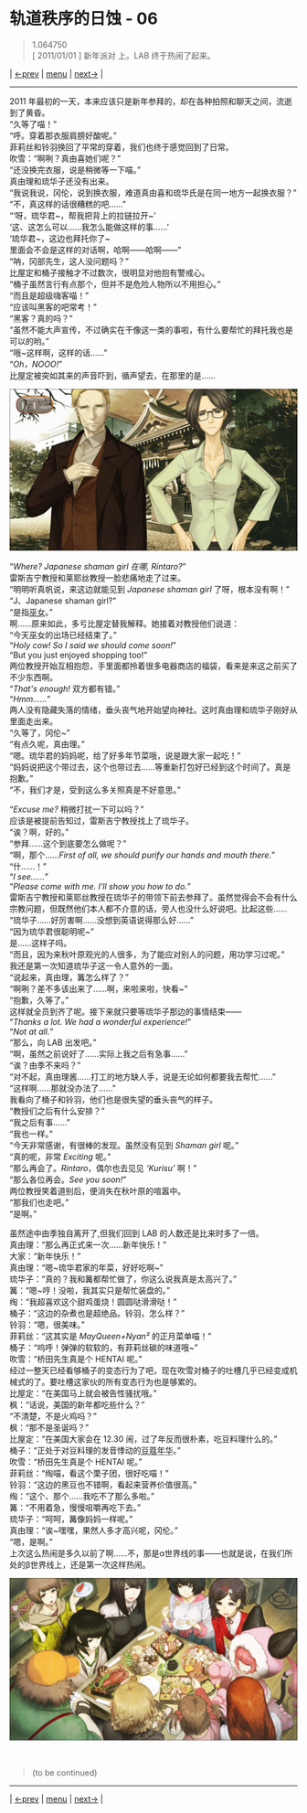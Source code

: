 # 轨道秩序的日蚀 - 06
> 1.064750  
> [ 2011/01/01 ] 新年派对 上。LAB 终于热闹了起来。  

| [←prev](./0067) | [menu](../) | [next→](./0069) |

---

2011 年最初的一天，本来应该只是新年参拜的，却在各种拍照和聊天之间，流逝到了黄昏。  
“久等了喵！”  
“呼。穿着那衣服肩膀好酸呢。”  
菲莉丝和铃羽换回了平常的穿着，我们也终于感觉回到了日常。  
吹雪：“啊咧？真由喜她们呢？”  
“还没换完衣服，说是稍微等一下喵。”  
真由理和琉华子还没有出来。  
“我说我说，冈伦，说到换衣服，难道真由喜和琉华氏是在同一地方一起换衣服？”  
“不，真这样的话很糟糕的吧……”  
“‘呀，琉华君\~，帮我把背上的拉链拉开\~’  
 ‘这、这怎么可以……我怎么能做这样的事……’  
 ‘琉华君\~，这边也拜托你了\~  
 里面会不会是这样的对话啊，哈啊——哈啊——”  
“呐，冈部先生，这人没问题吗？”  
比屋定和桶子接触才不过数次，很明显对他抱有警戒心。  
“桶子虽然言行有点那个，但并不是危险人物所以不用担心。”  
“而且是超级嗨客喵！”  
“应该叫黑客的吧常考！”  
“黑客？真的吗？”  
“虽然不能大声宣传，不过确实在干像这一类的事啦，有什么要帮忙的拜托我也是可以的哟。”  
“哦\~这样啊，这样的话……”  
“*Oh，NOOO!*”  
比屋定被突如其来的声音吓到，循声望去，在那里的是……  

![](../img/0068-1.png)

“*Where? Japanese shaman girl 在哪, Rintaro?*”  
雷斯吉宁教授和莱耶丝教授一脸悲痛地走了过来。  
“明明听真帆说，来这边就能见到 *Japanese shaman girl* 了呀，根本没有啊！”  
“J、Japanese shaman girl?”  
“是指<abbr title="雷斯吉宁他们理解中的“巫女”就是日本萨满少女">巫女</abbr>。”  
啊……原来如此，多亏比屋定替我解释。她接着对教授他们说道：  
“今天巫女的出场已经结束了。”  
“*Holy cow! So I said we should come soon!*”  
“But you just enjoyed shopping too!”  
两位教授开始互相抱怨，手里面都拎着很多电器商店的福袋，看来是来这之前买了不少东西啊。  
“*That's enough!* 双方都有错。”  
“*Hmm……*”  
两人没有隐藏失落的情绪，垂头丧气地开始望向神社。这时真由理和琉华子刚好从里面走出来。  
“久等了，冈伦\~”  
“有点久呢，真由理。”  
“嗯。琉华君的妈妈呢，给了好多年节菜哦，说是跟大家一起吃！”  
“妈妈说把这个带过去，这个也带过去……等重新打包好已经到这个时间了。真是抱歉。”  
“不，我们才是，受到这么多关照真是不好意思。”  

“*Excuse me?* 稍微打扰一下可以吗？”  
应该是被提前告知过，雷斯吉宁教授找上了琉华子。  
“诶？啊，好的。”  
“参拜……这个到底要怎么做呢？”  
“啊，那个……*First of all, we should purify our hands and mouth there.*”  
“什……！”  
“*I see……*”  
“*Please come with me. I'll show you how to do.*”  
雷斯吉宁教授和莱耶丝教授在琉华子的带领下前去参拜了。虽然觉得会不会有什么宗教问题，但既然他们本人都不介意的话，旁人也没什么好说吧。比起这些……  
“琉华子……好厉害啊……没想到英语说得那么好……”  
“因为琉华君很聪明呢\~”  
是……这样子吗。  
“而且，因为来秋叶原观光的人很多，为了能应对别人的问题，用功学习过呢。”  
我还是第一次知道琉华子这一令人意外的一面。  
“说起来，真由理，篝怎么样了？”  
“啊咧？差不多该出来了……啊，来啦来啦，快看\~”  
“抱歉，久等了。”  
这样就全员到齐了呢。接下来就只要等琉华子那边的事情结束——  
“*Thanks a lot. We had a wonderful experience!*”  
“*Not at all.*”  
“那么，向 LAB 出发吧。”  
“啊，虽然之前说好了……实际上我之后有急事……”  
“诶？由季不来吗？”  
“对不起，真由理酱……打工的地方缺人手，说是无论如何都要我去帮忙……”  
“这样啊……那就没办法了……”  
我看向了桶子和铃羽，他们也是很失望的垂头丧气的样子。  
“教授们之后有什么安排？”  
“我之后有事……”  
“我也一样。”  
“今天非常感谢，有很棒的发现。虽然没有见到 *Shaman girl* 呢。”  
“真的呢，非常 *Exciting* 呢。”  
“那么再会了。*Rintaro*，偶尔也去见见 *‘Kurisu’* 啊！”  
“那么各位再会。*See you soon!*”  
两位教授笑着道别后，便消失在秋叶原的喧嚣中。  
“那我们也走吧。”  
“是啊。”  

虽然途中由季独自离开了,但我们回到 LAB 的人数还是比来时多了一倍。  
真由理：“那么再正式来一次……新年快乐！”  
大家：“新年快乐！”  
真由理：“嗯\~琉华君家的年菜，好好吃啊\~”  
琉华子：“真的？我和篝都帮忙做了，你这么说我真是太高兴了。”  
篝：“嗯\~哼！没啦，我其实只是帮忙装盘的。”  
绹：“我超喜欢这个甜鸡蛋烧！圆圆哒滑滑哒！”  
桶子：“这边的杂煮也是超绝品。铃羽，怎么样？”  
铃羽：“嗯，很美味。”  
菲莉丝：“这其实是 *MayQueen+Nyan²* 的正月菜单喵！”  
桶子：“呜呼！弹弹的软软的，有菲莉丝碳的味道哦\~”  
吹雪：“桥田先生真是个 HENTAI 呢。”  
经过一整天已经看够桶子的变态行为了吧，现在吹雪对桶子的吐槽几乎已经变成机械式的了。要吐槽这家伙的所有变态行为也是够累的。  
比屋定：“在美国马上就会被告性骚扰哦。”  
枫：“话说，美国的新年都吃些什么？”  
“不清楚，不是火鸡吗？”  
枫：“那不是圣诞吗？”  
比屋定：“在美国大家会在 12.30 闹，过了年反而很朴素，吃豆料理什么的。”  
桶子：“正处于对豆料理的发音悸动的<abbr title="在汉语中这个成语专指少女的十三四岁。这句发言的梗我没有完全了解，推测是日语中“豆”【まめ，mame】，跟“魔鬼灭亡”的“魔滅”【ま めつ，ma metsu】是谐音，这也是日本撒豆驱鬼习俗的来历（这里撒的豆子必须是炒熟的黄豆）。如果是中二病的话，会将“豆料理”的发音联想成“魔灭料理”的帅气感觉而悸动不已。如果是这样的梗，中二的年纪恰好也在十三四，翻译成豆蔻年华就比较巧妙且能体现变态感。">豆蔻年华</abbr>。”  
吹雪：“桥田先生真是个 HENTAI 呢。”  
菲莉丝：“绹喵，看这个栗子团，很好吃喵！”  
铃羽：“这边的黑豆也不错啊，看起来营养价值很高。”  
绹：“这个、那个……我吃不了那么多啦。”  
篝：“不用着急，慢慢咀嚼再吃下去。”  
琉华子：“呵呵，篝像妈妈一样呢。”  
真由理：“诶\~嘿嘿，果然人多才高兴呢，冈伦。”  
“嗯，是啊。”  
上次这么热闹是多久以前了啊……不，那是α世界线的事——也就是说，在我们所处的β世界线上，还是第一次这样热闹。  

![](../img/0068-2.png)


<br/>

> (to be continued)
---

| [←prev](./0067) | [menu](../) | [next→](./0069) |
